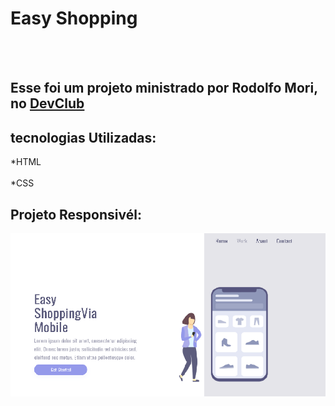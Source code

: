 <h1> Easy Shopping </h1/>
<br>
<br>
<h2>Esse foi um projeto ministrado por Rodolfo Mori,
<br>no <a href="https://www.rodolfomori.com.br/devclub">DevClub<a/></h2>
<h2>tecnologias Utilizadas:</h2>

  *HTML
  <br>
  <br>
 *CSS

<h2>Projeto Responsivél:</h2>


  
  <img src="https://github.com/FagnerLincoln/Projeto-Easy-Shopping/blob/master/img/Cell%20desktop.png?raw=true"/> 
